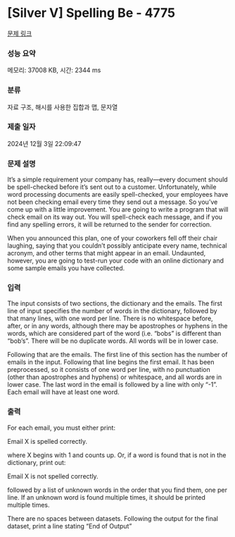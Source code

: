 # [Silver V] Spelling Be - 4775 

[문제 링크](https://www.acmicpc.net/problem/4775) 

### 성능 요약

메모리: 37008 KB, 시간: 2344 ms

### 분류

자료 구조, 해시를 사용한 집합과 맵, 문자열

### 제출 일자

2024년 12월 3일 22:09:47

### 문제 설명

<p>It’s a simple requirement your company has, really—every document should be spell-checked before it’s sent out to a customer. Unfortunately, while word processing documents are easily spell-checked, your employees have not been checking email every time they send out a message. So you’ve come up with a little improvement. You are going to write a program that will check email on its way out. You will spell-check each message, and if you find any spelling errors, it will be returned to the sender for correction.</p>

<p>When you announced this plan, one of your coworkers fell off their chair laughing, saying that you couldn’t possibly anticipate every name, technical acronym, and other terms that might appear in an email. Undaunted, however, you are going to test-run your code with an online dictionary and some sample emails you have collected.</p>

### 입력 

 <p>The input consists of two sections, the dictionary and the emails. The first line of input specifies the number of words in the dictionary, followed by that many lines, with one word per line. There is no whitespace before, after, or in any words, although there may be apostrophes or hyphens in the words, which are considered part of the word (i.e. “bobs” is different than “bob’s”. There will be no duplicate words. All words will be in lower case.</p>

<p>Following that are the emails. The first line of this section has the number of emails in the input. Following that line begins the first email. It has been preprocessed, so it consists of one word per line, with no punctuation (other than apostrophes and hyphens) or whitespace, and all words are in lower case. The last word in the email is followed by a line with only “-1”. Each email will have at least one word.</p>

### 출력 

 <p>For each email, you must either print:</p>

<p>Email X is spelled correctly.</p>

<p>where X begins with 1 and counts up. Or, if a word is found that is not in the dictionary, print out:</p>

<p>Email X is not spelled correctly.</p>

<p>followed by a list of unknown words in the order that you find them, one per line. If an unknown word is found multiple times, it should be printed multiple times.</p>

<p>There are no spaces between datasets. Following the output for the final dataset, print a line stating “End of Output”</p>

